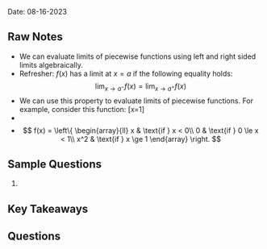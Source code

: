 Date: 08-16-2023
## Raw Notes

- We can evaluate limits of piecewise functions using left and right sided limits algebraically.
- Refresher: $f(x)$ has a limit at $x=a$ if the following equality holds: $$\lim_{x\to a^-}f(x)=\lim_{x\to a^+}f(x)$$
- We can use this property to evaluate limits of piecewise functions. For example, consider this function: \[x=1\]
- 
- $$
f(x) = 
\left\{
\begin{array}{ll}
x & \text{if } x < 0\\ 
0 & \text{if } 0 \le x < 1\\
x^2 & \text{if } x \ge 1
\end{array}
\right.
$$

## Sample Questions

1. 

## Key Takeaways



## Questions

